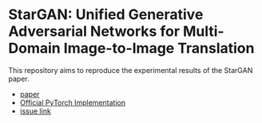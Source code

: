 # StarGAN: Unified Generative Adversarial Networks for Multi-Domain Image-to-Image Translation

This repository aims to reproduce the experimental results of the StarGAN paper.

- [paper](https://arxiv.org/abs/1711.09020)
- [Official PyTorch Implementation](https://github.com/yunjey/stargan)
- [issue link](https://github.com/KeisukeShimokawa/papers-challenge/issues/101)

